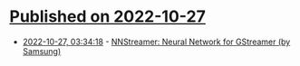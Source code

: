 # [Published on 2022-10-27](index.md)

* [2022-10-27, 03:34:18](https://lobste.rs/s/7tgwlb/nnstreamer_neural_network_for_gstreamer) - [NNStreamer: Neural Network for GStreamer (by Samsung)](https://nnstreamer.ai/)
